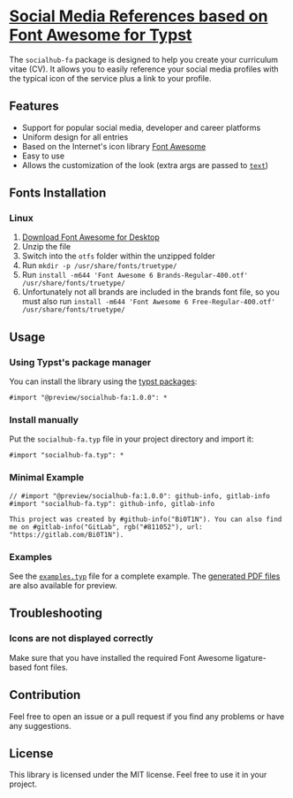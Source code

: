# [Social Media References based on Font Awesome for Typst](https://github.com/Bi0T1N/typst-socialhub-fa)
The `socialhub-fa` package is designed to help you create your curriculum vitae (CV). It allows you to easily reference your social media profiles with the typical icon of the service plus a link to your profile.

## Features
- Support for popular social media, developer and career platforms
- Uniform design for all entries
- Based on the Internet's icon library [Font Awesome](https://fontawesome.com/)
- Easy to use
- Allows the customization of the look (extra args are passed to [`text`](https://typst.app/docs/reference/text/text/))

## Fonts Installation
### Linux
1. [Download Font Awesome for Desktop](https://fontawesome.com/download)
2. Unzip the file
3. Switch into the `otfs` folder within the unzipped folder
4. Run `mkdir -p /usr/share/fonts/truetype/`
5. Run `install -m644 'Font Awesome 6 Brands-Regular-400.otf' /usr/share/fonts/truetype/`
6. Unfortunately not all brands are included in the brands font file, so you must also run `install -m644 'Font Awesome 6 Free-Regular-400.otf' /usr/share/fonts/truetype/`

## Usage
### Using Typst's package manager
You can install the library using the [typst packages](https://github.com/typst/packages):
```typst
#import "@preview/socialhub-fa:1.0.0": *
```

### Install manually
Put the `socialhub-fa.typ` file in your project directory and import it:
```typst
#import "socialhub-fa.typ": *
```

### Minimal Example
```typst
// #import "@preview/socialhub-fa:1.0.0": github-info, gitlab-info
#import "socialhub-fa.typ": github-info, gitlab-info

This project was created by #github-info("Bi0T1N"). You can also find me on #gitlab-info("GitLab", rgb("#811052"), url: "https://gitlab.com/Bi0T1N").
```

### Examples
See the [`examples.typ`](examples/examples.typ) file for a complete example. The [generated PDF files](examples/) are also available for preview.

## Troubleshooting
### Icons are not displayed correctly
Make sure that you have installed the required Font Awesome ligature-based font files.

## Contribution
Feel free to open an issue or a pull request if you find any problems or have any suggestions.

## License
This library is licensed under the MIT license. Feel free to use it in your project.
